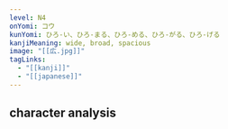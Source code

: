 ```yaml
---
level: N4
onYomi: コウ
kunYomi: ひろ-い、ひろ-まる、ひろ-める、ひろ-がる、ひろ-げる
kanjiMeaning: wide, broad, spacious
image: "[[広.jpg]]"
tagLinks:
  - "[[kanji]]"
  - "[[japanese]]"
---
```

## character analysis